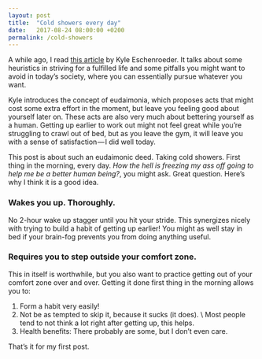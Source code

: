 ```yaml
---
layout: post
title:  "Cold showers every day"
date:   2017-08-24 08:00:00 +0200
permalink: /cold-showers
---
```


A while ago, I read [this article](http://www.kyleschen.com/2017/04/11/what-do-you-want-to-want/) by Kyle Eschenroeder. It talks about some heuristics in striving for a fulfilled life and some pitfalls you might want to avoid in today’s society, where you can essentially pursue whatever you want.

Kyle introduces the concept of eudaimonia, which proposes acts that might cost some extra effort in the moment, but leave you feeling good about yourself later on. These acts are also very much about bettering yourself as a human. Getting up earlier to work out might not feel great while you’re struggling to crawl out of bed, but as you leave the gym, it will leave you with a sense of satisfaction — I did well today.

This post is about such an eudaimonic deed. Taking cold showers. First thing in the morning, every day. _How the hell is freezing my ass off going to help me be a better human being?_, you might ask. Great question. Here’s why I think it is a good idea.

### Wakes you up. Thoroughly.

No 2-hour wake up stagger until you hit your stride. This synergizes nicely with trying to build a habit of getting up earlier! You might as well stay in bed if your brain-fog prevents you from doing anything useful.

### Requires you to step outside your comfort zone.

This in itself is worthwhile, but you also want to practice getting out of your comfort zone over and over.
Getting it done first thing in the morning allows you to:

1. Form a habit very easily!
2. Not be as tempted to skip it, because it sucks (it does). \\
   Most people tend to not think a lot right after getting up, this helps.
3. Health benefits: There probably are some, but I don’t even care.

That’s it for my first post.
